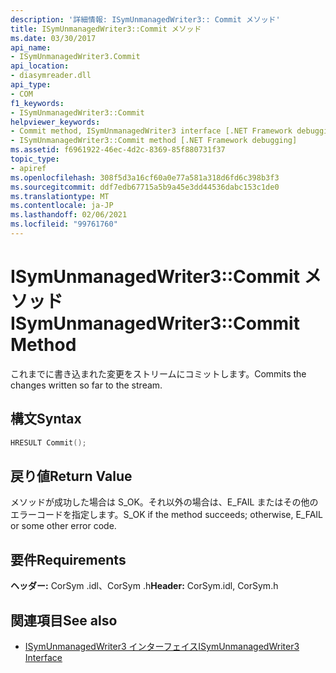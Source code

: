 ```yaml
---
description: '詳細情報: ISymUnmanagedWriter3:: Commit メソッド'
title: ISymUnmanagedWriter3::Commit メソッド
ms.date: 03/30/2017
api_name:
- ISymUnmanagedWriter3.Commit
api_location:
- diasymreader.dll
api_type:
- COM
f1_keywords:
- ISymUnmanagedWriter3::Commit
helpviewer_keywords:
- Commit method, ISymUnmanagedWriter3 interface [.NET Framework debugging]
- ISymUnmanagedWriter3::Commit method [.NET Framework debugging]
ms.assetid: f6961922-46ec-4d2c-8369-85f880731f37
topic_type:
- apiref
ms.openlocfilehash: 308f5d3a16cf60a0e77a581a318d6fd6c398b3f3
ms.sourcegitcommit: ddf7edb67715a5b9a45e3dd44536dabc153c1de0
ms.translationtype: MT
ms.contentlocale: ja-JP
ms.lasthandoff: 02/06/2021
ms.locfileid: "99761760"
---
```

# <a name="isymunmanagedwriter3commit-method"></a><span data-ttu-id="e8d31-103">ISymUnmanagedWriter3::Commit メソッド</span><span class="sxs-lookup"><span data-stu-id="e8d31-103">ISymUnmanagedWriter3::Commit Method</span></span>

<span data-ttu-id="e8d31-104">これまでに書き込まれた変更をストリームにコミットします。</span><span class="sxs-lookup"><span data-stu-id="e8d31-104">Commits the changes written so far to the stream.</span></span>  
  
## <a name="syntax"></a><span data-ttu-id="e8d31-105">構文</span><span class="sxs-lookup"><span data-stu-id="e8d31-105">Syntax</span></span>  
  
```cpp  
HRESULT Commit();  
```  
  
## <a name="return-value"></a><span data-ttu-id="e8d31-106">戻り値</span><span class="sxs-lookup"><span data-stu-id="e8d31-106">Return Value</span></span>  

 <span data-ttu-id="e8d31-107">メソッドが成功した場合は S_OK。それ以外の場合は、E_FAIL またはその他のエラーコードを指定します。</span><span class="sxs-lookup"><span data-stu-id="e8d31-107">S_OK if the method succeeds; otherwise, E_FAIL or some other error code.</span></span>  
  
## <a name="requirements"></a><span data-ttu-id="e8d31-108">要件</span><span class="sxs-lookup"><span data-stu-id="e8d31-108">Requirements</span></span>  

 <span data-ttu-id="e8d31-109">**ヘッダー:** CorSym .idl、CorSym .h</span><span class="sxs-lookup"><span data-stu-id="e8d31-109">**Header:** CorSym.idl, CorSym.h</span></span>  
  
## <a name="see-also"></a><span data-ttu-id="e8d31-110">関連項目</span><span class="sxs-lookup"><span data-stu-id="e8d31-110">See also</span></span>

- [<span data-ttu-id="e8d31-111">ISymUnmanagedWriter3 インターフェイス</span><span class="sxs-lookup"><span data-stu-id="e8d31-111">ISymUnmanagedWriter3 Interface</span></span>](isymunmanagedwriter3-interface.md)

